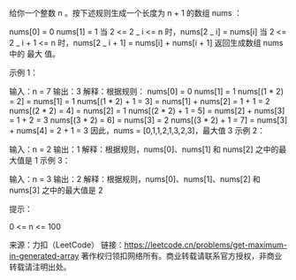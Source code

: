 给你一个整数 n 。按下述规则生成一个长度为 n + 1 的数组 nums ：

nums[0] = 0
nums[1] = 1
当 2 <= 2 _ i <= n 时，nums[2 _ i] = nums[i]
当 2 <= 2 _ i + 1 <= n 时，nums[2 _ i + 1] = nums[i] + nums[i + 1]
返回生成数组 nums 中的 最大 值。



示例 1：

输入：n = 7
输出：3
解释：根据规则：
nums[0] = 0
nums[1] = 1
nums[(1 * 2) = 2] = nums[1] = 1
nums[(1 * 2) + 1 = 3] = nums[1] + nums[2] = 1 + 1 = 2
nums[(2 * 2) = 4] = nums[2] = 1
nums[(2 * 2) + 1 = 5] = nums[2] + nums[3] = 1 + 2 = 3
nums[(3 * 2) = 6] = nums[3] = 2
nums[(3 * 2) + 1 = 7] = nums[3] + nums[4] = 2 + 1 = 3
因此，nums = [0,1,1,2,1,3,2,3]，最大值 3
示例 2：

输入：n = 2
输出：1
解释：根据规则，nums[0]、nums[1] 和 nums[2] 之中的最大值是 1
示例 3：

输入：n = 3
输出：2
解释：根据规则，nums[0]、nums[1]、nums[2] 和 nums[3] 之中的最大值是 2



提示：

0 <= n <= 100

来源：力扣（LeetCode）
链接：https://leetcode.cn/problems/get-maximum-in-generated-array
著作权归领扣网络所有。商业转载请联系官方授权，非商业转载请注明出处。
